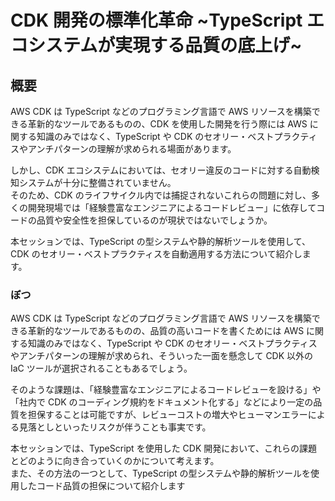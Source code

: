 # CDK 開発の標準化革命 ~TypeScript エコシステムが実現する品質の底上げ~

## 概要

AWS CDK は TypeScript などのプログラミング言語で AWS リソースを構築できる革新的なツールであるものの、CDK を使用した開発を行う際には AWS に関する知識のみではなく、TypeScript や CDK のセオリー・ベストプラクティスやアンチパターンの理解が求められる場面があります。

しかし、CDK エコシステムにおいては、セオリー違反のコードに対する自動検知システムが十分に整備されていません。  
そのため、CDK のライフサイクル内では捕捉されないこれらの問題に対し、多くの開発現場では「経験豊富なエンジニアによるコードレビュー」に依存してコードの品質や安全性を担保しているのが現状ではないでしょうか。

本セッションでは、TypeScript の型システムや静的解析ツールを使用して、CDK のセオリー・ベストプラクティスを自動適用する方法について紹介します。

### ぼつ

AWS CDK は TypeScript などのプログラミング言語で AWS リソースを構築できる革新的なツールであるものの、品質の高いコードを書くためには AWS に関する知識のみではなく、TypeScript や CDK のセオリー・ベストプラクティスやアンチパターンの理解が求められ、そういった一面を懸念して CDK 以外の IaC ツールが選択されることもあるでしょう。

そのような課題は、「経験豊富なエンジニアによるコードレビューを設ける」や「社内で CDK のコーディング規約をドキュメント化する」などにより一定の品質を担保することは可能ですが、レビューコストの増大やヒューマンエラーによる見落としといったリスクが伴うことも事実です。

本セッションでは、TypeScript を使用した CDK 開発において、これらの課題とどのように向き合っていくのかについて考えます。  
また、その方法の一つとして、TypeScript の型システムや静的解析ツールを使用したコード品質の担保について紹介します